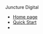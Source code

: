 Juncture Digital
- [Home page](https://juncture-digital.org) 
- [Quick Start](https://github.com/jstor-labs/juncture/wiki/Visual-Essay-Quick-Start)
- 
